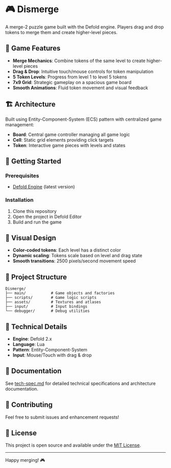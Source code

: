 # 🎮 Dismerge

A merge-2 puzzle game built with the Defold engine. Players drag and drop tokens to merge them and create higher-level pieces.

## 🎯 Game Features

- **Merge Mechanics**: Combine tokens of the same level to create higher-level pieces
- **Drag & Drop**: Intuitive touch/mouse controls for token manipulation
- **5 Token Levels**: Progress from level 1 to level 5 tokens
- **7x9 Grid**: Strategic gameplay on a spacious game board
- **Smooth Animations**: Fluid token movement and visual feedback

## 🏗️ Architecture

Built using Entity-Component-System (ECS) pattern with centralized game management:

- **Board**: Central game controller managing all game logic
- **Cell**: Static grid elements providing click targets
- **Token**: Interactive game pieces with levels and states

## 🚀 Getting Started

### Prerequisites
- [Defold Engine](https://defold.com/download/) (latest version)

### Installation
1. Clone this repository
2. Open the project in Defold Editor
3. Build and run the game

## 🎨 Visual Design

- **Color-coded tokens**: Each level has a distinct color
- **Dynamic scaling**: Tokens scale based on level and drag state
- **Smooth transitions**: 2500 pixels/second movement speed

## 📁 Project Structure

```
Dismerge/
├── main/           # Game objects and factories
├── scripts/        # Game logic scripts
├── assets/         # Textures and atlases
├── input/          # Input bindings
└── debugger/       # Debug utilities
```

## 🔧 Technical Details

- **Engine**: Defold 2.x
- **Language**: Lua
- **Pattern**: Entity-Component-System
- **Input**: Mouse/Touch with drag & drop

## 📖 Documentation

See [tech-spec.md](tech-spec.md) for detailed technical specifications and architecture documentation.

## 🤝 Contributing

Feel free to submit issues and enhancement requests!

## 📄 License

This project is open source and available under the [MIT License](LICENSE).

---

Happy merging! 🎮